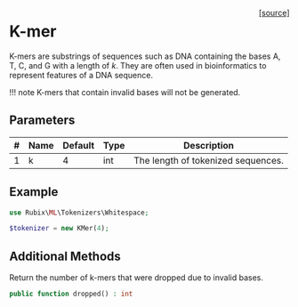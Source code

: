 <span style="float:right;"><a href="https://github.com/RubixML/Extras/blob/master/src/Tokenizers/KMer.php">[source]</a></span>

# K-mer
K-mers are substrings of sequences such as DNA containing the bases A, T, C, and G with a length of *k*. They are often used in bioinformatics to represent features of a DNA sequence.

!!! note
    K-mers that contain invalid bases will not be generated.

## Parameters
| # | Name | Default | Type | Description |
|---|---|---|---|---|
| 1 | k | 4 | int | The length of tokenized sequences. |

## Example
```php
use Rubix\ML\Tokenizers\Whitespace;

$tokenizer = new KMer(4);
```

## Additional Methods
Return the number of k-mers that were dropped due to invalid bases.
```php
public function dropped() : int
```
